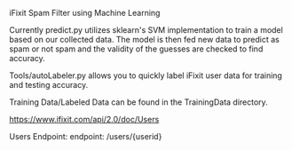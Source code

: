 iFixit Spam Filter using Machine Learning

Currently predict.py utilizes sklearn's SVM implementation to train a model
based on our collected data. The model is then fed new data to predict as spam
or not spam and the validity of the guesses are checked to find accuracy.

Tools/autoLabeler.py allows you to quickly label iFixit user data for training
and testing accuracy.

Training Data/Labeled Data can be found in the TrainingData directory.

https://www.ifixit.com/api/2.0/doc/Users

Users Endpoint:
endpoint: /users/{userid}
